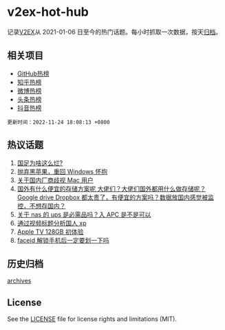 # v2ex-hot-hub

 记录[V2EX](https://www.v2ex.com/)从 2021-01-06 日至今的热门话题。每小时抓取一次数据，按天[归档](archives)。
 
 ## 相关项目

- [GitHub热榜](https://github.com/lonnyzhang423/github-hot-hub)
- [知乎热榜](https://github.com/lonnyzhang423/zhihu-hot-hub)
- [微博热榜](https://github.com/lonnyzhang423/weibo-hot-hub)
- [头条热榜](https://github.com/lonnyzhang423/toutiao-hot-hub)
- [抖音热榜](https://github.com/lonnyzhang423/douyin-hot-hub)


 `更新时间：2022-11-24 18:08:13 +0800`

## 热议话题

1. [国足为啥这么烂?](https://www.v2ex.com/t/897544)
1. [抛弃黑苹果，重回 Windows 怀抱](https://www.v2ex.com/t/897469)
1. [关于国内厂商歧视 Mac 用户](https://www.v2ex.com/t/897445)
1. [国外有什么便宜的存储方案呢 大佬们？大佬们国外都用什么做存储呢？ Google drive Dropbox 都太贵了，有便宜的方案吗？数据放国内感觉被监控，不想存国内？](https://www.v2ex.com/t/897424)
1. [关于 nas 的 ups 是必需品吗？入 APC 是不是可以](https://www.v2ex.com/t/897474)
1. [通过视频标题分析国人 xp](https://www.v2ex.com/t/897558)
1. [Apple TV 128GB 初体验](https://www.v2ex.com/t/897508)
1. [faceid 解锁手机后一定要划一下吗](https://www.v2ex.com/t/897506)

## 历史归档

[archives](archives)

## License

See the [LICENSE](LICENSE) file for license rights and limitations (MIT).
